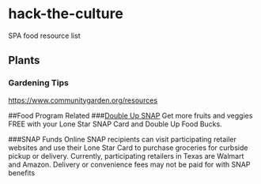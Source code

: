 # hack-the-culture
SPA food resource list 

## Plants
### Gardening Tips
https://www.communitygarden.org/resources


##Food Program Related
###[Double Up SNAP](https://www.doubleuptexas.org/) 
Get more fruits and veggies FREE with your Lone Star SNAP Card and Double Up Food Bucks.

###SNAP Funds Online
SNAP recipients can visit participating retailer websites and use their Lone Star Card to purchase groceries for curbside pickup or delivery. Currently, participating retailers in Texas are Walmart and Amazon. 
Delivery or convenience fees may not be paid for with SNAP benefits